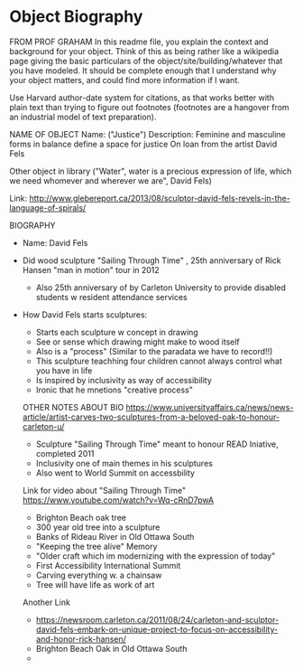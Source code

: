 # Object Biography

FROM PROF GRAHAM
In this readme file, you explain the context and background for your object. Think of this as being rather like a wikipedia page giving the basic particulars of the object/site/building/whatever that you have modeled. It should be complete enough that I understand why your object matters, and could find more information if I want.

Use Harvard author-date system for citations, as that works better with plain text than trying to figure out footnotes (footnotes are a hangover from an industrial model of text preparation).

NAME OF OBJECT 
Name: ("Justice")
Description: Feminine and masculine forms in balance define a space for justice
On loan from the artist David Fels

Other object in library ("Water", water is a precious expression of life, which we need whomever and wherever we are", David Fels)

Link: http://www.glebereport.ca/2013/08/sculptor-david-fels-revels-in-the-language-of-spirals/

BIOGRAPHY  
- Name: David Fels 
- Did wood sculpture "Sailing Through Time" , 25th anniversary of Rick Hansen "man in motion" tour in 2012
  - Also 25th anniversary of by Carleton University to provide disabled students w resident attendance services
- How David Fels starts sculptures:
  - Starts each sculpture w concept in drawing
  - See or sense which drawing might make to wood itself 
  - Also is a "process" (Similar to the paradata we have to record!!)
  - This sculpture teachhing four children cannot always control what you have in life
  - Is inspired by inclusivity as way of accessibility
  - Ironic that he mnetions "creative process"
  
  OTHER NOTES ABOUT BIO
  https://www.universityaffairs.ca/news/news-article/artist-carves-two-sculptures-from-a-beloved-oak-to-honour-carleton-u/
  - Sculpture "Sailing Through Time" meant to honour READ Iniative, completed 2011
  - Inclusivity one of main themes in his sculptures
  - Also went to World Summit on accessbility
  
  Link for video about "Sailing Through Time"
  https://www.youtube.com/watch?v=Wq-cRnD7pwA
  - Brighton Beach oak tree
  - 300 year old tree into a sculpture
  - Banks of Rideau River in Old Ottawa South
  - "Keeping the tree alive" Memory
  - "Older craft which im modernizing with the expression of today"
  - First Accessibility International Summit
  - Carving everything w. a chainsaw
  - Tree will have life as work of art
  
  Another Link
  - https://newsroom.carleton.ca/2011/08/24/carleton-and-sculptor-david-fels-embark-on-unique-project-to-focus-on-accessibility-and-honor-rick-hansen/
  - Brighton Beach Oak in Old Ottawa South
  - 
